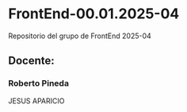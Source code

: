 # FrontEnd-00.01.2025-04
Repositorio del grupo de FrontEnd 2025-04

## Docente:
### Roberto Pineda




JESUS APARICIO